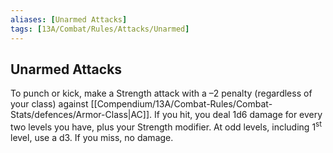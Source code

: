 ```yaml
---
aliases: [Unarmed Attacks]
tags: [13A/Combat/Rules/Attacks/Unarmed]
---
```


## Unarmed Attacks

To punch or kick, make a Strength attack with a –2 penalty (regardless of your class) against [[Compendium/13A/Combat-Rules/Combat-Stats/defences/Armor-Class|AC]]. If you hit, you deal 1d6 damage for every two levels you have, plus your Strength modifier. At odd levels, including 1<sup>st</sup> level, use a d3. If you miss, no damage.
